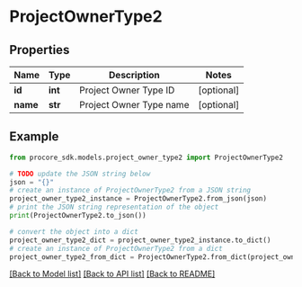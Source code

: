 # ProjectOwnerType2


## Properties

Name | Type | Description | Notes
------------ | ------------- | ------------- | -------------
**id** | **int** | Project Owner Type ID | [optional] 
**name** | **str** | Project Owner Type name | [optional] 

## Example

```python
from procore_sdk.models.project_owner_type2 import ProjectOwnerType2

# TODO update the JSON string below
json = "{}"
# create an instance of ProjectOwnerType2 from a JSON string
project_owner_type2_instance = ProjectOwnerType2.from_json(json)
# print the JSON string representation of the object
print(ProjectOwnerType2.to_json())

# convert the object into a dict
project_owner_type2_dict = project_owner_type2_instance.to_dict()
# create an instance of ProjectOwnerType2 from a dict
project_owner_type2_from_dict = ProjectOwnerType2.from_dict(project_owner_type2_dict)
```
[[Back to Model list]](../README.md#documentation-for-models) [[Back to API list]](../README.md#documentation-for-api-endpoints) [[Back to README]](../README.md)


